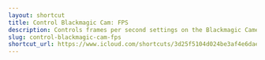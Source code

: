 ```yaml
---
layout: shortcut
title: Control Blackmagic Cam: FPS
description: Controls frames per second settings on the Blackmagic Camera app for iOS
slug: control-blackmagic-cam-fps
shortcut_url: https://www.icloud.com/shortcuts/3d25f5104d024be3af4e6daefab4bb70
---
```

